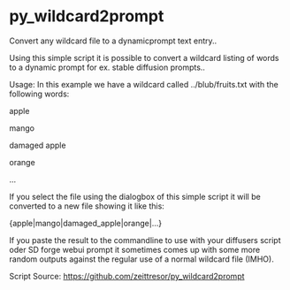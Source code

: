 # py_wildcard2prompt
Convert any wildcard file to a dynamicprompt text entry..

Using this simple script it is possible to convert a wildcard listing of words to a dynamic prompt for ex. stable diffusion prompts..

Usage:
In this example we have a wildcard called ../blub/fruits.txt with the following words:

apple

mango

damaged apple

orange

...

If you select the file using the dialogbox of this simple script it will be converted to a new file showing it like this:

{apple|mango|damaged_apple|orange|...}

If you paste the result to the commandline to use with your diffusers script oder SD forge webui prompt it sometimes comes up with some more random outputs against the regular use of a normal wildcard file (IMHO).

Script Source: https://github.com/zeittresor/py_wildcard2prompt
